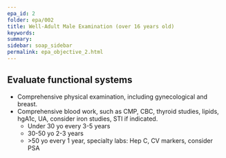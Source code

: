 ```yaml
---
epa_id: 2
folder: epa/002
title: Well-Adult Male Examination (over 16 years old)
keywords: 
summary: 
sidebar: soap_sidebar
permalink: epa_objective_2.html
---
```


## Evaluate functional systems
- Comprehensive physical examination, including gynecological and breast.
- Comprehensive blood work, such as CMP, CBC, thyroid studies, lipids, hgA1c, UA, consider iron studies, STI if indicated. 
  - Under 30 yo every 3-5 years
  - 30-50 yo 2-3 years
  - \>50 yo every 1 year, specialty labs: Hep C, CV markers, consider PSA 
